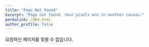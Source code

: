 ```yaml
---
title: "Page Not Found"
excerpt: "Page not found. Your pixels are in another canvas."
permalink: /404.html
author_profile: false
---
```


요청하신 페이지를 찾을 수 없습니다.

<script>
  var GOOG_FIXURL_LANG = 'en';
  var GOOG_FIXURL_SITE = 'https://danniellee.github.io/'
</script>
<script src="https://linkhelp.clients.google.com/tbproxy/lh/wm/fixurl.js">
</script>
